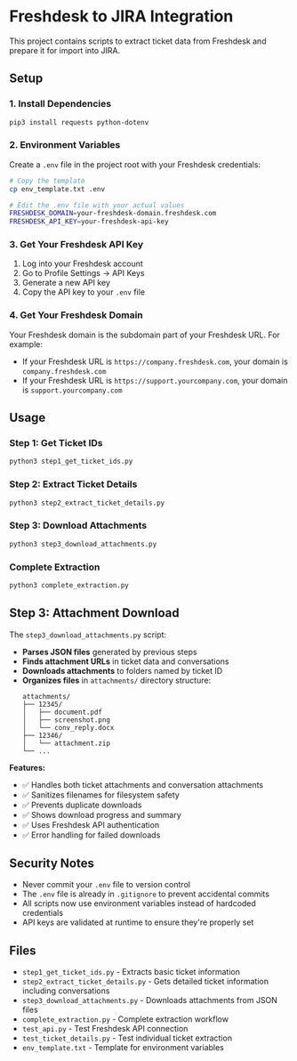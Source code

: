 # Freshdesk to JIRA Integration

This project contains scripts to extract ticket data from Freshdesk and prepare it for import into JIRA.

## Setup

### 1. Install Dependencies

```bash
pip3 install requests python-dotenv
```

### 2. Environment Variables

Create a `.env` file in the project root with your Freshdesk credentials:

```bash
# Copy the template
cp env_template.txt .env

# Edit the .env file with your actual values
FRESHDESK_DOMAIN=your-freshdesk-domain.freshdesk.com
FRESHDESK_API_KEY=your-freshdesk-api-key
```

### 3. Get Your Freshdesk API Key

1. Log into your Freshdesk account
2. Go to Profile Settings → API Keys
3. Generate a new API key
4. Copy the API key to your `.env` file

### 4. Get Your Freshdesk Domain

Your Freshdesk domain is the subdomain part of your Freshdesk URL. For example:
- If your Freshdesk URL is `https://company.freshdesk.com`, your domain is `company.freshdesk.com`
- If your Freshdesk URL is `https://support.yourcompany.com`, your domain is `support.yourcompany.com`

## Usage

### Step 1: Get Ticket IDs
```bash
python3 step1_get_ticket_ids.py
```

### Step 2: Extract Ticket Details
```bash
python3 step2_extract_ticket_details.py
```

### Step 3: Download Attachments
```bash
python3 step3_download_attachments.py
```

### Complete Extraction
```bash
python3 complete_extraction.py
```

## Step 3: Attachment Download

The `step3_download_attachments.py` script:

- **Parses JSON files** generated by previous steps
- **Finds attachment URLs** in ticket data and conversations
- **Downloads attachments** to folders named by ticket ID
- **Organizes files** in `attachments/` directory structure:
  ```
  attachments/
  ├── 12345/
  │   ├── document.pdf
  │   ├── screenshot.png
  │   └── conv_reply.docx
  ├── 12346/
  │   └── attachment.zip
  └── ...
  ```

**Features:**
- ✅ Handles both ticket attachments and conversation attachments
- ✅ Sanitizes filenames for filesystem safety
- ✅ Prevents duplicate downloads
- ✅ Shows download progress and summary
- ✅ Uses Freshdesk API authentication
- ✅ Error handling for failed downloads

## Security Notes

- Never commit your `.env` file to version control
- The `.env` file is already in `.gitignore` to prevent accidental commits
- All scripts now use environment variables instead of hardcoded credentials
- API keys are validated at runtime to ensure they're properly set

## Files

- `step1_get_ticket_ids.py` - Extracts basic ticket information
- `step2_extract_ticket_details.py` - Gets detailed ticket information including conversations
- `step3_download_attachments.py` - Downloads attachments from JSON files
- `complete_extraction.py` - Complete extraction workflow
- `test_api.py` - Test Freshdesk API connection
- `test_ticket_details.py` - Test individual ticket extraction
- `env_template.txt` - Template for environment variables 